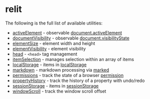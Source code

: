 # relit

The following is the full list of available utilities:

- [activeElement](./activeElement.md) - observable [document.activeElement](https://developer.mozilla.org/en-US/docs/Web/API/Document/activeElement)
- [documentVisibility](./documentVisibility.md) - observable [document.visibilityState](https://developer.mozilla.org/en-US/docs/Web/API/Document/visibilityState)
- [elementSize](./elementSize.md) - element width and height
- [elementVisibility](./elementVisibility.md) - element visibility
- [head](./head.md) - `<head>` tag management
- [itemSelection](./itemSelection.md) - manages selection within an array of items
- [localStorage](./localStorage.md) - items in [localStorage](https://developer.mozilla.org/en-US/docs/Web/API/Window/localStorage)
- [markdown](./markdown.md) - markdown processing via [marked](https://github.com/markedjs/marked)
- [permissions](./permissions.md) - track the state of a browser [permission](https://developer.mozilla.org/en-US/docs/Web/API/Permissions/query)
- [propertyHistory](./propertyHistory.md) - track the history of a property with undo/redo
- [sessionStorage](./sessionStorage.md) - items in [sessionStorage](https://developer.mozilla.org/en-US/docs/Web/API/Window/sessionStorage)
- [windowScroll](./windowScroll.md) - track the window scroll offset
